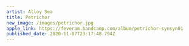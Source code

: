 ```yaml
---
artist: Alloy Sea
title: Petrichor
new_image: /images/petrichor.jpg
apple_link: https://feveram.bandcamp.com/album/petrichor-synsyn01
published_date: 2020-11-07T23:17:48.794Z
---
```

